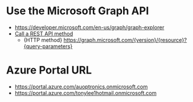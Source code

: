 # Use the Microsoft Graph API
- https://developer.microsoft.com/en-us/graph/graph-explorer
- [Call a REST API method](https://learn.microsoft.com/en-us/graph/use-the-api#call-a-rest-api-method)
    - {HTTP method} https://graph.microsoft.com/{version}/{resource}?{query-parameters}

# Azure Portal URL
- https://portal.azure.com/auoptronics.onmicrosoft.com
- https://portal.azure.com/tonylee1hotmail.onmicrosoft.com